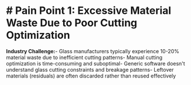 # # Pain Point 1: Excessive Material Waste Due to Poor Cutting Optimization

**Industry Challenge:**- Glass manufacturers typically experience 10-20% material waste due to inefficient cutting patterns- Manual cutting optimization is time-consuming and suboptimal- Generic software doesn't understand glass cutting constraints and breakage patterns- Leftover materials (residuals) are often discarded rather than reused effectively